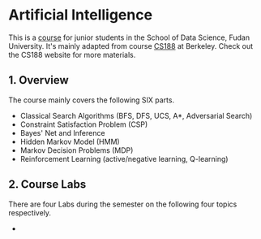 # Artificial Intelligence

This is a [course](http://www.sdspeople.fudan.edu.cn/zywei/DATA130008/index.html) for junior students in the School of Data Science, Fudan University. It's mainly adapted from course [CS188](http://ai.berkeley.edu/home.html) at Berkeley. Check out the CS188 website for more materials.

## 1. Overview

The course mainly covers the following SIX parts.

- Classical Search Algorithms (BFS, DFS, UCS, A*, Adversarial Search)
- Constraint Satisfaction Problem (CSP)
- Bayes' Net and Inference
- Hidden Markov Model (HMM)
- Markov Decision Problems (MDP)
- Reinforcement Learning (active/negative learning, Q-learning)

## 2. Course Labs

There are four Labs during the semester on the following four topics respectively.

- 